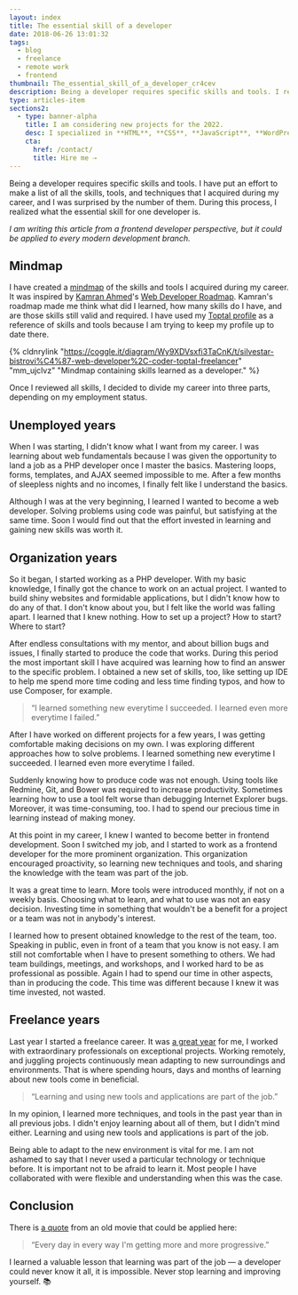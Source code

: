 ```yaml
---
layout: index
title: The essential skill of a developer
date: 2018-06-26 13:01:32
tags:
  - blog
  - freelance
  - remote work
  - frontend
thumbnail: The_essential_skill_of_a_developer_cr4cev
description: Being a developer requires specific skills and tools. I realized what the essential skill for one developer is.
type: articles-item
sections2:
  - type: banner-alpha
    title: I am considering new projects for the 2022.
    desc: I specialized in **HTML**, **CSS**, **JavaScript**, **WordPress**, **Shopify**, and **JAMstack** technologies.
    cta:
      href: /contact/
      title: Hire me ⇢
---
```


Being a developer requires specific skills and tools. I have put an effort to make a list of all the skills, tools, and techniques that I acquired during my career, and I was surprised by the number of them. During this process, I realized what the essential skill for one developer is.

<!-- more -->

_I am writing this article from a frontend developer perspective, but it could be applied to every modern development branch._

## Mindmap

I have created a [mindmap] of the skills and tools I acquired during my career. It was inspired by [Kamran Ahmed]'s [Web Developer Roadmap]. Kamran's roadmap made me think what did I learned, how many skills do I have, and are those skills still valid and required. I have used my [Toptal profile] as a reference of skills and tools because I am trying to keep my profile up to date there.

{% cldnrylink "https://coggle.it/diagram/Wy9XDVsxfi3TaCnK/t/silvestar-bistrovi%C4%87-web-developer%2C-coder-toptal-freelancer" "mm_ujclvz" "Mindmap containing skills learned as a developer." %}

Once I reviewed all skills, I decided to divide my career into three parts, depending on my employment status.

## Unemployed years

When I was starting, I didn't know what I want from my career. I was learning about web fundamentals because I was given the opportunity to land a job as a PHP developer once I master the basics. Mastering loops, forms, templates, and AJAX seemed impossible to me. After a few months of sleepless nights and no incomes, I finally felt like I understand the basics.

Although I was at the very beginning, I learned I wanted to become a web developer. Solving problems using code was painful, but satisfying at the same time. Soon I would find out that the effort invested in learning and gaining new skills was worth it.

## Organization years

So it began, I started working as a PHP developer. With my basic knowledge, I finally got the chance to work on an actual project. I wanted to build shiny websites and formidable applications, but I didn't know how to do any of that. I don't know about you, but I felt like the world was falling apart. I learned that I knew nothing. How to set up a project? How to start? Where to start?

After endless consultations with my mentor, and about billion bugs and issues, I finally started to produce the code that works. During this period the most important skill I have acquired was learning how to find an answer to the specific problem. I obtained a new set of skills, too, like setting up IDE to help me spend more time coding and less time finding typos, and how to use Composer, for example.

> “I learned something new everytime I succeeded. I learned even more everytime I failed.”

After I have worked on different projects for a few years, I was getting comfortable making decisions on my own. I was exploring different approaches how to solve problems. I learned something new everytime I succeeded. I learned even more everytime I failed.

Suddenly knowing how to produce code was not enough. Using tools like Redmine, Git, and Bower was required to increase productivity. Sometimes learning how to use a tool felt worse than debugging Internet Explorer bugs. Moreover, it was time-consuming, too. I had to spend our precious time in learning instead of making money.

At this point in my career, I knew I wanted to become better in frontend development. Soon I switched my job, and I started to work as a frontend developer for the more prominent organization. This organization encouraged proactivity, so learning new techniques and tools, and sharing the knowledge with the team was part of the job.

It was a great time to learn. More tools were introduced monthly, if not on a weekly basis. Choosing what to learn, and what to use was not an easy decision. Investing time in something that wouldn't be a benefit for a project or a team was not in anybody's interest.

I learned how to present obtained knowledge to the rest of the team, too. Speaking in public, even in front of a team that you know is not easy. I am still not comfortable when I have to present something to others. We had team buildings, meetings, and workshops, and I worked hard to be as professional as possible. Again I had to spend our time in other aspects, than in producing the code. This time was different because I knew it was time invested, not wasted.

## Freelance years

Last year I started a freelance career. It was [a great year] for me, I worked with extraordinary professionals on exceptional projects. Working remotely, and juggling projects continuously mean adapting to new surroundings and environments. That is where spending hours, days and months of learning about new tools come in beneficial.

> “Learning and using new tools and applications are part of the job.”

In my opinion, I learned more techniques, and tools in the past year than in all previous jobs. I didn't enjoy learning about all of them, but I didn't mind either. Learning and using new tools and applications is part of the job.

Being able to adapt to the new environment is vital for me. I am not ashamed to say that I never used a particular technology or technique before. It is important not to be afraid to learn it. Most people I have collaborated with were flexible and understanding when this was the case.

## Conclusion

There is [a quote] from an old movie that could be applied here:

> “Every day in every way I'm getting more and more progressive.”

I learned a valuable lesson that learning was part of the job — a developer could never know it all, it is impossible. Never stop learning and improving yourself. 📚

[mindmap]: https://coggle.it/diagram/Wy9XDVsxfi3TaCnK/t/silvestar-bistrovi%C4%87-web-developer%2C-coder-toptal-freelancer
[Toptal profile]: https://www.toptal.com/resume/silvestar-bistrovic#trust-nothing-but-brilliant-freelancers
[Web Developer Roadmap]: https://github.com/kamranahmedse/developer-roadmap
[Kamran Ahmed]: https://twitter.com/kamranahmedse
[a great year]: /articles/my-first-year-of-freelancing/
[Station]: https://getstation.com
[at the list of the applications and extensions]: https://apps.getstation.com/
[a quote]: https://www.youtube.com/watch?v=_X4x78j5cSk
